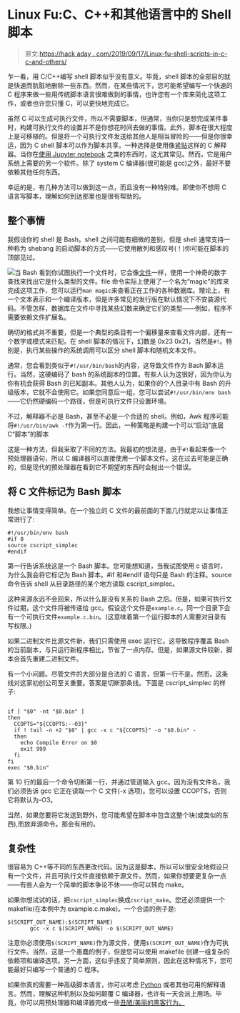 # Linux Fu:C、C++和其他语言中的 Shell 脚本

> 原文:[https://hack aday . com/2019/09/17/Linux-fu-shell-scripts-in-c-c-and-others/](https://hackaday.com/2019/09/17/linux-fu-shell-scripts-in-c-c-and-others/)

乍一看，用 C/C++编写 shell 脚本似乎没有意义。毕竟，shell 脚本的全部目的就是快速而肮脏地删除一些东西。然而，在某些情况下，您可能希望编写一个快速的 C 程序来做一些用传统脚本语言很难做到的事情，也许您有一个库来简化这项工作，或者也许您只懂 C，可以更快地完成它。

虽然 C 可以生成可执行文件，所以不需要脚本，但通常，当你只是想完成某件事时，构建可执行文件的设置并不是你想花时间去做的事情。此外，脚本在很大程度上是可移植的。但是将一个可执行文件发送给其他人是相当冒险的——但是你很幸运，因为 C shell 脚本可以作为脚本共享。一种选择是使用像[紧贴](https://cdn.rawgit.com/root-project/cling/master/www/index.html)这样的 C 解释器。当你在[使用 Jupyter notebook](https://hackaday.com/2019/02/22/drops-of-jupyter-notebooks-how-to-keep-notes-in-the-information-age/) 之类的东西时，这尤其常见。然而，它是用户系统上需要的另一个软件。除了 system C 编译器(很可能是 gcc)之外，最好不要依赖其他任何东西。

幸运的是，有几种方法可以做到这一点，而且没有一种特别难。即使你不想用 C 语言写脚本，理解如何到达那里也是很有帮助的。

## 整个事情

我假设你的 shell 是 Bash。shell 之间可能有细微的差别，但是 shell 通常支持一种称为 shebang 的启动脚本的方式——它使用散列和感叹号(！)你可能在脚本的顶部见过。

![](../Images/ed316a421046a52c9f43869e3e8f0667.png)当 Bash 看到你试图执行一个文件时，它会像[文件](https://linux.die.net/man/1/file)一样，使用一个神奇的数字查找来找出它是什么类型的文件。file 命令实际上使用了一个名为“magic”的库来完成这项工作，您可以运行`man magic`来查看正在工作的各种数据库。理论上，有一个文本表示和一个编译版本，但是许多常见的发行版在默认情况下不安装源代码。不管怎样，数据库在文件中寻找某些幻数来确定它们的类型——例如，程序不需要依赖文件扩展名。

确切的格式并不重要，但是一个典型的条目有一个偏移量来查看文件内部，还有一个数字或模式来匹配。在 shell 脚本的情况下，幻数是 0x23 0x21，当然是`#!`。特别是，执行某些操作的系统调用可以区分 shell 脚本和随机文本文件。

通常，您会看到类似于`#!/usr/bin/bash`的内容，这导致文件作为 Bash 脚本运行。当然，这硬编码了 bash 的系统副本的位置。有些人认为这很好，因为你认为你有机会获得 Bash 的已知副本。其他人认为，如果你的个人目录中有 Bash 的升级版本，它就不会使用它。如果您同意后一组，您可以尝试`#!/usr/bin/env bash`——它仍然硬编码一个路径，但是可执行文件只设置环境。

不过，解释器不必是 Bash，甚至不必是一个合适的 shell。例如，Awk 程序可能将`#!/usr/bin/awk -f`作为第一行。因此，一种策略是构建一个可以“启动”底层 C“脚本”的脚本

这是一种方法，但我采取了不同的方法。我最初的想法是，由于`#!`看起来像一个预处理器语句，所以 C 编译器可以直接使用一个脚本文件。这在过去可能是正确的，但是现代的预处理器在看到它不期望的东西时会抛出一个错误。

## 将 C 文件标记为 Bash 脚本

我想让事情变得简单。在一个独立的 C 文件的最前面的下面几行就足以让事情正常进行了:

```
#!/usr/bin/env bash
#if 0
source cscript_simplec
#endif
```

第一行告诉系统这是一个 Bash 脚本。您可能想知道，当我试图使用 c 语言时，为什么我会将它标记为 Bash 脚本。#if 和#endif 语句只是 Bash 的注释。source 命令告诉 shell 从目录路径的某个地方读取 cscript_simplec。

这种来源永远不会回来，所以什么是没有关系的 Bash 之后。但是，如果可执行文件过期，这个文件将被传递给 gcc。假设这个文件是`example.c`。同一个目录下会有一个可执行文件`example.c.bin`。(这意味着第一个运行脚本的人需要对目录有写权限。)

如果二进制文件比源文件新，我们只需使用 exec 运行它。这导致程序覆盖 Bash 的当前副本，与只运行新程序相比，节省了一点内存。但是，如果源文件较新，脚本会首先重建二进制文件。

有一个小问题。尽管文件的大部分是合法的 C 语言，但第一行不是。然而，这条线对这家初创公司至关重要。答案是切断那条线。下面是 cscript_simplec 的样子:

```

if [ "$0" -nt "$0.bin" ]
then
  CCOPTS="${CCOPTS:--O3}"
  if ! tail -n +2 "$0" | gcc -x c "${CCOPTS}" -o "$0.bin" -
  then
    echo Compile Error on $0
    exit 999
  fi
fi
exec "$0.bin"

```

第 10 行的最后一个命令切断第一行，并通过管道输入 gcc。因为没有文件名，我们必须告诉 gcc 它正在读取一个 C 文件(-x 选项)。您可以设置 CCOPTS，否则它将默认为-O3。

当然，如果您要将它发送到野外，您可能希望在脚本中包含这整个块(或类似的东西),而放弃源命令。那会有用的。

## 复杂性

很容易为 C++等不同的东西更改代码。因为这是脚本，所以可以很安全地假设只有一个文件，并且可执行文件直接依赖于源文件。然而，如果你想要更复杂一点——有些人会为一个简单的脚本争论不休——你可以转向 make。

如果你想试试的话，把`cscript_simplec`换成`cscript_make`。您还必须提供一个 makefile(在本例中为 example.c.make)。一个合适的例子是:

```
$(SCRIPT_OUT_NAME):$(SCRIPT_NAME)
       gcc -x c $(SCRIPT_NAME) -o $(SCRIPT_OUT_NAME)
```

注意你必须使用`$(SCRIPT_NAME)`作为源文件，使用`$(SCRIPT_OUT_NAME)`作为可执行文件。当然，这是一个愚蠢的例子，但是您可以使用 makefile 创建一组复杂的依赖项和编译选项。另一方面，这似乎违反了简单原则，因此在这种情况下，您可能最好只编写一个普通的 C 程序。

如果你真的需要一种高级脚本语言，你可以考虑 [Python](https://hackaday.com/2015/01/20/learning-python-with-tron-radio/) 或者其他可用的解释语言。然而，理解这种机制以及如何颠覆 C 编译器，也许有一天会派上用场。毕竟，你可以用预处理器和编译器完成一些[丑陋/美丽的黑客行为。](https://hackaday.com/2015/08/06/hacking-a-universal-assembler/)